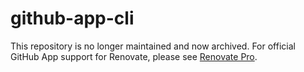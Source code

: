 # github-app-cli

This repository is no longer maintained and now archived. For official GitHub App support for Renovate, please see [Renovate Pro](https://renovateapp.com/pro).
